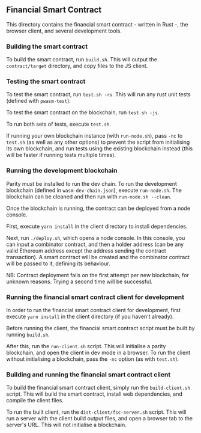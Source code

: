 ## Financial Smart Contract
This directory contains the financial smart contract - written in Rust -, the browser client, and several development tools.

### Building the smart contract

To build the smart contract, run `build.sh`. This will output the `contract/target` directory, and copy files to the JS client.

### Testing the smart contract

To test the smart contract, run `test.sh -rs`. This will run any rust unit tests (defined with `pwasm-test`).

To test the smart contract on the blockchain, run `test.sh -js`.

To run both sets of tests, execute `test.sh`.

If running your own blockchain instance (with `run-node.sh`), pass `-nc` to `test.sh` (as well as any other options) to prevent the script from initialising its own blockchain, and run tests using the existing blockchain instead (this will be faster if running tests multiple times).

### Running the development blockchain

Parity must be installed to run the dev chain. To run the development blockchain (defined in `wasm-dev-chain.json`), execute `run-node.sh`. The blockchain can be cleaned and then run with `run-node.sh --clean`.

Once the blockchain is running, the contract can be deployed from a node console.

First, execute `yarn install` in the client directory to install dependencies.

Next, run `./deploy.sh`, which opens a node console. In this console, you can input a combinator contract, and then a holder address (can be any valid Ethereum address except the address sending the contract transaction). A smart contract will be created and the combinator contract will be passed to it, defining its behaviour.

NB: Contract deployment fails on the first attempt per new blockchain, for unknown reasons. Trying a second time will be successful.

### Running the financial smart contract client for development

In order to run the financial smart contract client for development, first execute `yarn install` in the client directory (if you haven't already).

Before running the client, the financial smart contract script must be built by running `build.sh`.

After this, run the `run-client.sh` script. This will initialise a parity blockchain, and open the client in dev mode in a browser. To run the client without initialising a blockchain, pass the `-nc` option (as with `test.sh`).

### Building and running the financial smart contract client

To build the financial smart contract client, simply run the `build-client.sh` script. This will build the smart contract, install web dependencies, and compile the client files.

To run the built client, run the `dist-client/fsc-server.sh` script. This will run a server with the client build output files, and open a browser tab to the server's URL. This will not initialise a blockchain.